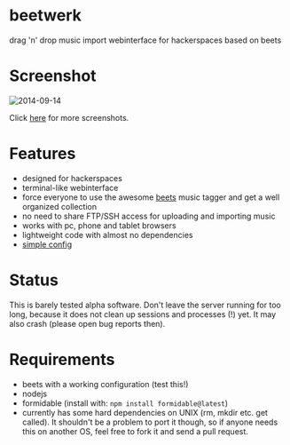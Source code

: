 beetwerk
========
drag 'n' drop music import webinterface for hackerspaces based on beets


Screenshot
=======
![2014-09-14](https://cloud.githubusercontent.com/assets/7833187/4265529/1cc95242-3c54-11e4-9d0b-240cfc21e1a9.png)

Click [here](https://github.com/Bytewerk/beetwerk/issues/1) for more screenshots.


Features
========
* designed for hackerspaces
* terminal-like webinterface
* force everyone to use the awesome [beets](https://github.com/sampsyo/beets) music tagger and get a well organized collection
* no need to share FTP/SSH access for uploading and importing music
* works with pc, phone and tablet browsers
* lightweight code with almost no dependencies
* [simple config](https://github.com/Bytewerk/beetwerk/blob/master/config.sample.js)



Status
========
This is barely tested alpha software. Don't leave the server running for too long, because it does not clean up sessions and processes (!) yet. It may also crash (please open bug reports then).


Requirements
========
* beets with a working configuration (test this!)
* nodejs
* formidable (install with: ```npm install formidable@latest```)
* currently has some hard dependencies on UNIX (rm, mkdir etc. get called). It shouldn't be a problem to port it though, so if anyone needs this on another OS, feel free to fork it and send a pull request.
